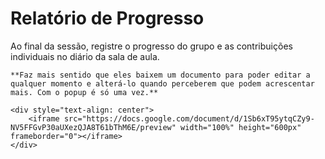 # Relatório de Progresso

Ao final da sessão, registre o progresso do grupo e as contribuições individuais no diário da sala de aula.

```{suggestionnote}
**Faz mais sentido que eles baixem um documento para poder editar a qualquer momento e alterá-lo quando perceberem que podem acrescentar mais. Com o popup é só uma vez.**
```

```{raw} html
<div style="text-align: center">
    <iframe src="https://docs.google.com/document/d/1Sb6xT95ytqCZy9-NV5FFGvP30aUXezQJA8T61bThM6E/preview" width="100%" height="600px" frameborder="0"></iframe>
</div>
```
